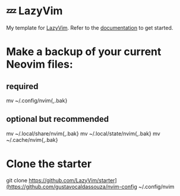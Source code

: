 # 💤 LazyVim

My template for [LazyVim](https://github.com/LazyVim/LazyVim).
Refer to the [documentation](https://lazyvim.github.io/installation) to get started.

# Make a backup of your current Neovim files:

## required
mv ~/.config/nvim{,.bak}

## optional but recommended
mv ~/.local/share/nvim{,.bak}
mv ~/.local/state/nvim{,.bak}
mv ~/.cache/nvim{,.bak}

# Clone the starter

git clone https://github.com/LazyVim/starter](https://github.com/gustavocaldassouza/nvim-config ~/.config/nvim
